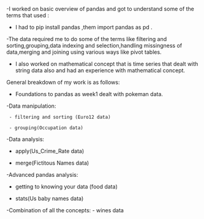 -I worked on basic overview of pandas and got to understand some of the terms that used :
 
 - I had to  pip install pandas ,them import pandas as pd .
   
  -The data required me to do some of the terms like filtering and sorting,grouping,data indexing and selection,handling missingness of data,merging and joining using various ways like pivot tables.
  
 - I also worked on mathematical concept that is time series  that dealt with string data also and had an experience with mathematical concept.
   

  General breakdown of my work is as follows:
  
  - Foundations to pandas  as week1 dealt with pokeman data.
    
  -Data manipulation:
  
     - filtering and sorting (Euro12 data)
     
     - grouping(Occupation data)
     
  -Data analysis:
  
   - apply(Us_Crime_Rate data)
     
   - merge(Fictitous Names data)
   
  -Advanced pandas analysis:
  
   - getting to knowing your data (food data)
     
   - stats(Us baby names data)
     
   -Combination of all the concepts:
    - wines data
  
